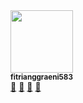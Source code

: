 <tr>
     <!-- Baris 2 Max 7 Akun -->
     <td align="center"><a href="#"><img src="https://avatars2.githubusercontent.com/u/67420709?s=400&u=eefa07c66beae083832ddc5ab22b15933257e13f&v=4" width="100px;" alt=""/><br /><sub><b>fitrianggraeni583</b></sub></a><br /><a href="#" title="https://github.com/fitrianggraeni583/PABWEB-E">🔗</a> <a href="#" title="Documentation">📖</a> <a href="#" title="Profile">👀</a> <a href="#" title="Talks">📢</a></td>
  </tr>